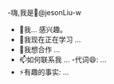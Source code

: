   -嗨,我是👋@jesonLiu-w
 - 👀我... 感兴趣。
 - 🌱我现在正在学习 ...
 - 💞️我想合作 ...
 - 📫如何联系我 ...
  -代词😄: ...
 - ⚡有趣的事实: ...

 <!---
jesonLiu-w/jesonLiu-w 是一个特殊的✨存储库,因为它的 'README.md'(这个文件)出现在你的 GitHub 中。 配置文件中。
                                                                                                                                                                                                                                                                                                                                                                                                                                                                                                                                           您可以单击预览链接以查看您的更改。
                                                                                                                                                                                                                                                                                                                                                                                                                                                                                                                                            --->
